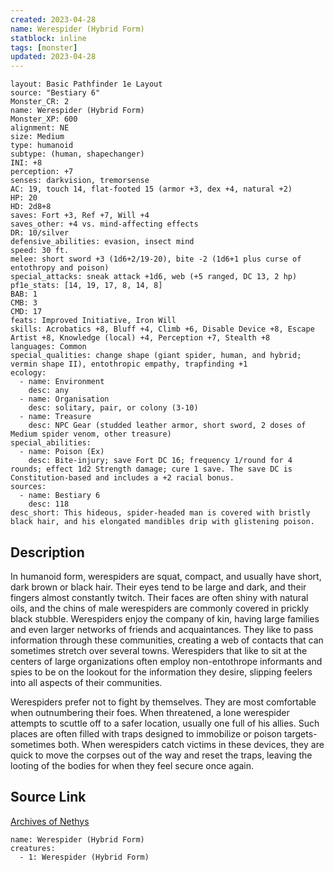 ```yaml
---
created: 2023-04-28
name: Werespider (Hybrid Form)
statblock: inline
tags: [monster]
updated: 2023-04-28
---
```

```statblock
layout: Basic Pathfinder 1e Layout
source: "Bestiary 6"
Monster_CR: 2
name: Werespider (Hybrid Form)
Monster_XP: 600
alignment: NE
size: Medium
type: humanoid
subtype: (human, shapechanger)
INI: +8
perception: +7
senses: darkvision, tremorsense
AC: 19, touch 14, flat-footed 15 (armor +3, dex +4, natural +2)
HP: 20
HD: 2d8+8
saves: Fort +3, Ref +7, Will +4
saves_other: +4 vs. mind-affecting effects
DR: 10/silver
defensive_abilities: evasion, insect mind
speed: 30 ft.
melee: short sword +3 (1d6+2/19-20), bite -2 (1d6+1 plus curse of entothropy and poison)
special_attacks: sneak attack +1d6, web (+5 ranged, DC 13, 2 hp)
pf1e_stats: [14, 19, 17, 8, 14, 8]
BAB: 1
CMB: 3
CMD: 17
feats: Improved Initiative, Iron Will
skills: Acrobatics +8, Bluff +4, Climb +6, Disable Device +8, Escape Artist +8, Knowledge (local) +4, Perception +7, Stealth +8
languages: Common
special_qualities: change shape (giant spider, human, and hybrid; vermin shape II), entothropic empathy, trapfinding +1
ecology:
  - name: Environment
    desc: any
  - name: Organisation
    desc: solitary, pair, or colony (3-10)
  - name: Treasure
    desc: NPC Gear (studded leather armor, short sword, 2 doses of Medium spider venom, other treasure)
special_abilities:
  - name: Poison (Ex)
    desc: Bite-injury; save Fort DC 16; frequency 1/round for 4 rounds; effect 1d2 Strength damage; cure 1 save. The save DC is Constitution-based and includes a +2 racial bonus.
sources:
  - name: Bestiary 6
    desc: 118
desc_short: This hideous, spider-headed man is covered with bristly black hair, and his elongated mandibles drip with glistening poison.
```
## Description
In humanoid form, werespiders are squat, compact, and usually have short, dark brown or black hair. Their eyes tend to be large and dark, and their fingers almost constantly twitch. Their faces are often shiny with natural oils, and the chins of male werespiders are commonly covered in prickly black stubble. Werespiders enjoy the company of kin, having large families and even larger networks of friends and acquaintances. They like to pass information through these communities, creating a web of contacts that can sometimes stretch over several towns. Werespiders that like to sit at the centers of large organizations often employ non-entothrope informants and spies to be on the lookout for the information they desire, slipping feelers into all aspects of their communities. 

Werespiders prefer not to fight by themselves. They are most comfortable when outnumbering their foes. When threatened, a lone werespider attempts to scuttle off to a safer location, usually one full of his allies. Such places are often filled with traps designed to immobilize or poison targets- sometimes both. When werespiders catch victims in these devices, they are quick to move the corpses out of the way and reset the traps, leaving the looting of the bodies for when they feel secure once again.
## Source Link
[Archives of Nethys](https://aonprd.com/MonsterDisplay.aspx?ItemName=Werespider%20(Hybrid%20Form))
```encounter-table
name: Werespider (Hybrid Form)
creatures:
  - 1: Werespider (Hybrid Form)
```
